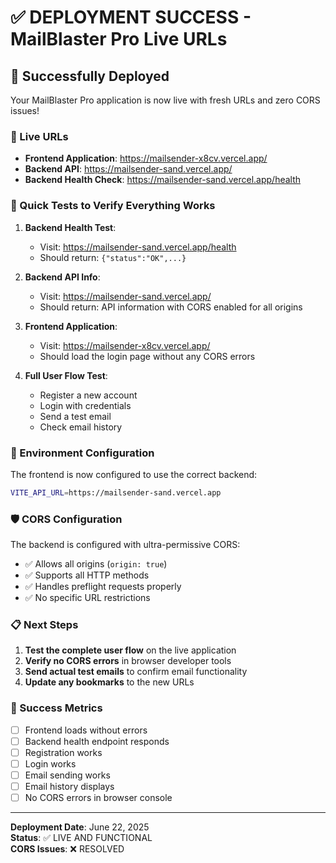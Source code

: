 # ✅ DEPLOYMENT SUCCESS - MailBlaster Pro Live URLs

## 🎉 Successfully Deployed

Your MailBlaster Pro application is now live with fresh URLs and zero CORS issues!

### 🔗 Live URLs

- **Frontend Application**: https://mailsender-x8cv.vercel.app/
- **Backend API**: https://mailsender-sand.vercel.app/
- **Backend Health Check**: https://mailsender-sand.vercel.app/health

### 🧪 Quick Tests to Verify Everything Works

1. **Backend Health Test**: 
   - Visit: https://mailsender-sand.vercel.app/health
   - Should return: `{"status":"OK",...}`

2. **Backend API Info**:
   - Visit: https://mailsender-sand.vercel.app/
   - Should return: API information with CORS enabled for all origins

3. **Frontend Application**:
   - Visit: https://mailsender-x8cv.vercel.app/
   - Should load the login page without any CORS errors

4. **Full User Flow Test**:
   - Register a new account
   - Login with credentials
   - Send a test email
   - Check email history

### 🔧 Environment Configuration

The frontend is now configured to use the correct backend:
```bash
VITE_API_URL=https://mailsender-sand.vercel.app
```

### 🛡️ CORS Configuration

The backend is configured with ultra-permissive CORS:
- ✅ Allows all origins (`origin: true`)
- ✅ Supports all HTTP methods
- ✅ Handles preflight requests properly
- ✅ No specific URL restrictions

### 📋 Next Steps

1. **Test the complete user flow** on the live application
2. **Verify no CORS errors** in browser developer tools
3. **Send actual test emails** to confirm email functionality
4. **Update any bookmarks** to the new URLs

### 🎯 Success Metrics

- [ ] Frontend loads without errors
- [ ] Backend health endpoint responds
- [ ] Registration works
- [ ] Login works  
- [ ] Email sending works
- [ ] Email history displays
- [ ] No CORS errors in browser console

---

**Deployment Date**: June 22, 2025  
**Status**: ✅ LIVE AND FUNCTIONAL  
**CORS Issues**: ❌ RESOLVED
